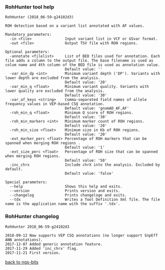 ### RohHunter tool help
	RohHunter (2018_06-59-g24102d3)
	
	ROH detection based on a variant list annotated with AF values.
	
	Mandatory parameters:
	  -in <file>               Input variant list in VCF or GSvar format.
	  -out <file>              Output TSV file with ROH regions.
	
	Optional parameters:
	  -annotate <filelist>     List of BED files used for annotation. Each file adds a column to the output file. The base filename is used as colum name and 4th column of the BED file is used as annotation value.
	                           Default value: ''
	  -var_min_dp <int>        Minimum variant depth ('DP'). Variants with lower depth are excluded from the analysis.
	                           Default value: '20'
	  -var_min_q <float>       Minimum variant quality. Variants with lower quality are excluded from the analysis.
	                           Default value: '30'
	  -var_af_keys <string>    Comma-separated field names of allele frequency values in VEP-based CSQ annotation.
	                           Default value: 'gnomAD_AF,AF'
	  -roh_min_q <float>       Minimum Q score of ROH regions.
	                           Default value: '30'
	  -roh_min_markers <int>   Minimum marker count of ROH regions.
	                           Default value: '20'
	  -roh_min_size <float>    Minimum size in Kb of ROH regions.
	                           Default value: '20'
	  -ext_marker_perc <float> Percentage of ROH markers that can be spanned when merging ROH regions .
	                           Default value: '1'
	  -ext_size_perc <float>   Percentage of ROH size that can be spanned when merging ROH regions.
	                           Default value: '50'
	  -inc_chrx                Include chrX into the analysis. Excluded by default.
	                           Default value: 'false'
	
	Special parameters:
	  --help                   Shows this help and exits.
	  --version                Prints version and exits.
	  --changelog              Prints changeloge and exits.
	  --tdx                    Writes a Tool Definition Xml file. The file name is the application name with the suffix '.tdx'.
	
### RohHunter changelog
	RohHunter 2018_06-59-g24102d3
	
	2018-09-12 Now supports VEP CSQ annotations (no longer support SnpEff ANN annotations).
	2017-12-07 Added generic annotation feature.
	2017-11-29 Added 'inc_chrx' flag.
	2017-11-21 First version.
[back to ngs-bits](https://github.com/imgag/ngs-bits)